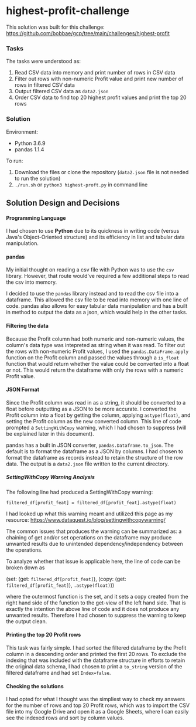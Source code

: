 # highest-profit-challenge

This solution was built for this challenge: https://github.com/bobbae/gcp/tree/main/challenges/highest-profit

### Tasks
The tasks were understood as:
1. Read CSV data into memory and print number of rows in CSV data
2. Filter out rows with non-numeric Profit value and print new number of rows in filtered CSV data
3. Output filtered CSV data as `data2.json`
4. Order CSV data to find top 20 highest profit values and print the top 20 rows

### Solution
Environment:
- Python 3.6.9
- pandas 1.1.4

To run:
1. Download the files or clone the repository (`data2.json` file is not needed to run the solution)
2. `./run.sh` or `python3 highest-proft.py` in command line

## Solution Design and Decisions
#### Programming Language
I had chosen to use **Python** due to its quickness in writing code (versus Java's Object-Oriented structure) and its efficiency in list and tabular data manipulation.
#### pandas
My initial thought on reading a csv file with Python was to use the `csv` library. However, that route would've required a few additional steps to read the csv into memory. 

I decided to use the `pandas` library instead and to read the csv file into a dataframe. This allowed the csv file to be read into memory with one line of code.
pandas also allows for easy tabular data manipulation and has a built in method to output the data as a json, which would help in the other tasks.
#### Filtering the data
Because the Profit column had both numeric and non-numeric values, the column's data type was intepreted as string when it was read. To filter out the rows with non-numeric Profit values, I used the `pandas.DataFrame.apply` function on the Profit column and passed the values through a `is_float` function that would return whether the value could be converted into a float or not. This would return the dataframe with only the rows with a numeric Profit value.

#### JSON Format
Since the Profit column was read in as a string, it should be converted to a float before outputting as a JSON to be more accurate. I converted the Profit column into a float by getting the column, applying `astype(float)`, and setting the Profit column as the new converted column. This line of code prompted a `SettingWithCopy` warning, which I had chosen to suppress (will be explained later in this document).

pandas has a built in JSON converter, `pandas.Dataframe.to_json`. The default is to format the dataframe as a JSON by columns. I had chosen to format the dataframe as records instead to retain the structure of the row data. The output is a `data2.json` file written to the current directory.

##### SettingWithCopy Warning Analysis
The following line had produced a SettingWithCopy warning:
```
filtered_df[profit_feat] = filtered_df[profit_feat].astype(float)
```
I had looked up what this warning meant and utilized this page as my resource: https://www.dataquest.io/blog/settingwithcopywarning/

The common issues that produces the warning can be summarized as: a chaining of get and/or set operations on the dataframe may produce unwanted results due to unintended dependency/independency between the operations. 

To analyze whether that issue is applicable here, the line of code can be broken down as 

(set: (get: `filtered_df[profit_feat]`), (copy: (get: `filtered_df[profit_feat]`), `.astype(float)`))

where the outermost function is the set, and it sets a copy created from the right hand side of the function to the get-view of the left hand side. That is exactly the intention the above line of code and it does not produce any unwanted results. Therefore I had chosen to suppress the warning to keep the output clean.

#### Printing the top 20 Profit rows
This task was fairly simple. I had sorted the filtered dataframe by the Profit column in a descending order and printed the first 20 rows. To exclude the indexing that was included with the dataframe structure in efforts to retain the original data schema, I had chosen to print a `to_string` version of the filtered dataframe and had set `Index=false`.

#### Checking the solutions
I had opted for what I thought was the simpliest way to check my answers for the number of rows and top 20 Profit rows, which was to import the CSV file into my Google Drive and open it as a Google Sheets, where I can easily see the indexed rows and sort by column values.
